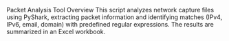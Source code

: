 Packet Analysis Tool
Overview
This script analyzes network capture files using PyShark, extracting packet information and identifying matches (IPv4, IPv6, email, domain) with predefined regular expressions. The results are summarized in an Excel workbook.
